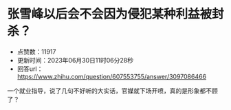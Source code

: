 # 张雪峰以后会不会因为侵犯某种利益被封杀？
- 点赞数：11917
- 更新时间：2023年06月30日11时06分28秒
- 回答url：https://www.zhihu.com/question/607553755/answer/3097086466
<body>
 <p data-pid="EpvrSEno">一个就业指导，说了几句不好听的大实话，官媒就下场开喷，真的是形象都不顾了？</p>
</body>
